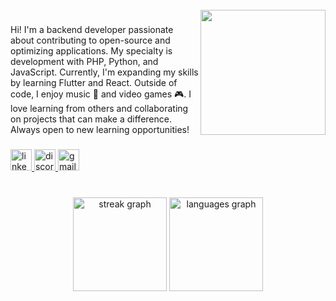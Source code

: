 <br clear="both">

<img align="right" height="200" src="https://i.imgur.com/ZlZFg58.jpeg"  />

###

<p align="left">Hi! I'm a backend developer passionate about contributing to open-source and optimizing applications. My specialty is development with PHP, Python, and JavaScript. Currently, I'm expanding my skills by learning Flutter and React. Outside of code, I enjoy music 🎵 and video games 🎮. I love learning from others and collaborating on projects that can make a difference. Always open to new learning opportunities!</p>

###

<div align="left">
  <a href="https://linkedin.com/in/jesús-santana" target="_blank">
    <img src="https://img.shields.io/static/v1?message=LinkedIn&logo=linkedin&label=&color=0077B5&logoColor=white&labelColor=&style=for-the-badge" height="34" alt="linkedin logo"  />
  </a>
  <a href="https://discordapp.com/users/766112555378671637" target="_blank">
    <img src="https://img.shields.io/static/v1?message=Discord&logo=discord&label=&color=7289DA&logoColor=white&labelColor=&style=for-the-badge" height="34" alt="discord logo"  />
  </a>
  <a href="mailto:jesusjsgdev@outlook.com" target="_blank">
    <img src="https://img.shields.io/static/v1?message=Gmail&logo=gmail&label=&color=D14836&logoColor=white&labelColor=&style=for-the-badge" height="34" alt="gmail logo"  />
  </a>
</div>

###

<br clear="both">

<div align="center">
  <img src="https://streak-stats.demolab.com?user=jesusjsg&locale=en&mode=daily&theme=dracula&hide_border=false&border_radius=5&order=3" height="150" alt="streak graph"  />
  <img src="https://github-readme-stats.vercel.app/api/top-langs?username=jesusjsg&locale=en&hide_title=false&layout=compact&card_width=320&langs_count=5&theme=dracula&hide_border=false&order=2" height="150" alt="languages graph"  />
</div>

###
